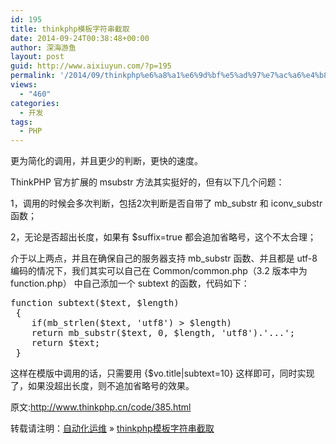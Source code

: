 ```yaml
---
id: 195
title: thinkphp模板字符串截取
date: 2014-09-24T00:38:48+00:00
author: 深海游鱼
layout: post
guid: http://www.aixiuyun.com/?p=195
permalink: '/2014/09/thinkphp%e6%a8%a1%e6%9d%bf%e5%ad%97%e7%ac%a6%e4%b8%b2%e6%88%aa%e5%8f%96.html'
views:
  - "460"
categories:
  - 开发
tags:
  - PHP
---
```

更为简化的调用，并且更少的判断，更快的速度。
  
ThinkPHP 官方扩展的 msubstr 方法其实挺好的，但有以下几个问题：
  
1，调用的时候会多次判断，包括2次判断是否自带了 mb\_substr 和 iconv\_substr 函数；
  
2，无论是否超出长度，如果有 $suffix=true 都会追加省略号，这个不太合理；

介于以上两点，并且在确保自己的服务器支持 mb_substr 函数、并且都是 utf-8 编码的情况下，我们其实可以自己在 Common/common.php（3.2 版本中为 function.php） 中自己添加一个 subtext 的函数，代码如下：

<pre class="prettyprint linenums">function subtext($text, $length)
 {
    if(mb_strlen($text, 'utf8') &gt; $length) 
    return mb_substr($text, 0, $length, 'utf8').'...';
    return $text;
 }
</pre>

这样在模版中调用的话，只需要用 {$vo.title|subtext=10} 这样即可，同时实现了，如果没超出长度，则不追加省略号的效果。

原文:http://www.thinkphp.cn/code/385.html

转载请注明：[自动化运维](http://www.wanglijie.cn) &raquo; [thinkphp模板字符串截取](http://www.wanglijie.cn/2014/09/thinkphp%e6%a8%a1%e6%9d%bf%e5%ad%97%e7%ac%a6%e4%b8%b2%e6%88%aa%e5%8f%96.html)